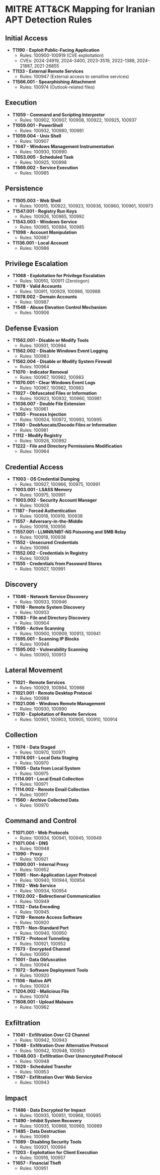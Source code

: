 # MITRE ATT&CK Mapping for Iranian APT Detection Rules

## Initial Access
- **T1190 - Exploit Public-Facing Application**
  - Rules: 100900-100919 (CVE exploitation)
  - CVEs: 2024-24919, 2024-3400, 2023-3519, 2022-1388, 2024-21887, 2021-26855
- **T1133 - External Remote Services**
  - Rules: 100947 (External access to sensitive services)
- **T1566.001 - Spearphishing Attachment**
  - Rules: 100974 (Outlook-related files)

## Execution
- **T1059 - Command and Scripting Interpreter**
  - Rules: 100902, 100907, 100908, 100922, 100925, 100937
- **T1059.001 - PowerShell**
  - Rules: 100932, 100980, 100981
- **T1059.004 - Unix Shell**
  - Rules: 100907
- **T1047 - Windows Management Instrumentation**
  - Rules: 100930, 100990
- **T1053.005 - Scheduled Task**
  - Rules: 100925, 100998
- **T1569.002 - Service Execution**
  - Rules: 100985

## Persistence
- **T1505.003 - Web Shell**
  - Rules: 100915, 100922, 100923, 100936, 100960, 100961, 100973
- **T1547.001 - Registry Run Keys**
  - Rules: 100926, 100965, 100992
- **T1543.003 - Windows Service**
  - Rules: 100965, 100984, 100985
- **T1098 - Account Manipulation**
  - Rules: 100987
- **T1136.001 - Local Account**
  - Rules: 100986

## Privilege Escalation
- **T1068 - Exploitation for Privilege Escalation**
  - Rules: 100910, 100911 (Zerologon)
- **T1078 - Valid Accounts**
  - Rules: 100911, 100929, 100986, 100988
- **T1078.002 - Domain Accounts**
  - Rules: 100987
- **T1548 - Abuse Elevation Control Mechanism**
  - Rules: 100906

## Defense Evasion
- **T1562.001 - Disable or Modify Tools**
  - Rules: 100931, 100994
- **T1562.002 - Disable Windows Event Logging**
  - Rules: 100983
- **T1562.004 - Disable or Modify System Firewall**
  - Rules: 100964
- **T1070 - Indicator Removal**
  - Rules: 100967, 100982, 100983
- **T1070.001 - Clear Windows Event Logs**
  - Rules: 100967, 100982, 100983
- **T1027 - Obfuscated Files or Information**
  - Rules: 100923, 100932, 100960, 100981
- **T1036.007 - Double File Extension**
  - Rules: 100961
- **T1055 - Process Injection**
  - Rules: 100924, 100972, 100993, 100995
- **T1140 - Deobfuscate/Decode Files or Information**
  - Rules: 100981
- **T1112 - Modify Registry**
  - Rules: 100926, 100992
- **T1222 - File and Directory Permissions Modification**
  - Rules: 100964

## Credential Access
- **T1003 - OS Credential Dumping**
  - Rules: 100927, 100966, 100975, 100991
- **T1003.001 - LSASS Memory**
  - Rules: 100975, 100991
- **T1003.002 - Security Account Manager**
  - Rules: 100928
- **T1187 - Forced Authentication**
  - Rules: 100918, 100919, 100938
- **T1557 - Adversary-in-the-Middle**
  - Rules: 100918, 100956
- **T1557.001 - LLMNR/NBT-NS Poisoning and SMB Relay**
  - Rules: 100918, 100938
- **T1552 - Unsecured Credentials**
  - Rules: 100966
- **T1552.002 - Credentials in Registry**
  - Rules: 100928
- **T1555 - Credentials from Password Stores**
  - Rules: 100927, 100991

## Discovery
- **T1046 - Network Service Discovery**
  - Rules: 100933, 100946
- **T1018 - Remote System Discovery**
  - Rules: 100933
- **T1083 - File and Directory Discovery**
  - Rules: 100904
- **T1595 - Active Scanning**
  - Rules: 100900, 100909, 100913, 100941
- **T1595.001 - Scanning IP Blocks**
  - Rules: 100946
- **T1595.002 - Vulnerability Scanning**
  - Rules: 100900, 100913

## Lateral Movement
- **T1021 - Remote Services**
  - Rules: 100929, 100984, 100988
- **T1021.001 - Remote Desktop Protocol**
  - Rules: 100988
- **T1021.006 - Windows Remote Management**
  - Rules: 100930, 100990
- **T1210 - Exploitation of Remote Services**
  - Rules: 100901, 100903, 100905, 100910, 100914

## Collection
- **T1074 - Data Staged**
  - Rules: 100970, 100971
- **T1074.001 - Local Data Staging**
  - Rules: 100970
- **T1005 - Data from Local System**
  - Rules: 100975
- **T1114.001 - Local Email Collection**
  - Rules: 100971
- **T1114.002 - Remote Email Collection**
  - Rules: 100917
- **T1560 - Archive Collected Data**
  - Rules: 100970

## Command and Control
- **T1071.001 - Web Protocols**
  - Rules: 100934, 100941, 100945, 100949
- **T1071.004 - DNS**
  - Rules: 100948
- **T1090 - Proxy**
  - Rules: 100921
- **T1090.001 - Internal Proxy**
  - Rules: 100952
- **T1095 - Non-Application Layer Protocol**
  - Rules: 100940, 100944, 100954
- **T1102 - Web Service**
  - Rules: 100934, 100954
- **T1102.002 - Bidirectional Communication**
  - Rules: 100949
- **T1132 - Data Encoding**
  - Rules: 100945
- **T1219 - Remote Access Software**
  - Rules: 100920
- **T1571 - Non-Standard Port**
  - Rules: 100940, 100950
- **T1572 - Protocol Tunneling**
  - Rules: 100921, 100952
- **T1573 - Encrypted Channel**
  - Rules: 100950
- **T1001 - Data Obfuscation**
  - Rules: 100944
- **T1072 - Software Deployment Tools**
  - Rules: 100920
- **T1106 - Native API**
  - Rules: 100924
- **T1204.002 - Malicious File**
  - Rules: 100974
- **T1608.001 - Upload Malware**
  - Rules: 100962

## Exfiltration
- **T1041 - Exfiltration Over C2 Channel**
  - Rules: 100942, 100943
- **T1048 - Exfiltration Over Alternative Protocol**
  - Rules: 100942, 100948, 100953
- **T1048.003 - Exfiltration Over Unencrypted Protocol**
  - Rules: 100948
- **T1029 - Scheduled Transfer**
  - Rules: 100953
- **T1567 - Exfiltration Over Web Service**
  - Rules: 100943

## Impact
- **T1486 - Data Encrypted for Impact**
  - Rules: 100935, 100951, 100968, 100995
- **T1490 - Inhibit System Recovery**
  - Rules: 100935, 100968, 100969, 100989
- **T1485 - Data Destruction**
  - Rules: 100989
- **T1089 - Disabling Security Tools**
  - Rules: 100931, 100994
- **T1203 - Exploitation for Client Execution**
  - Rules: 100916, 100957
- **T1657 - Financial Theft**
  - Rules: 100951